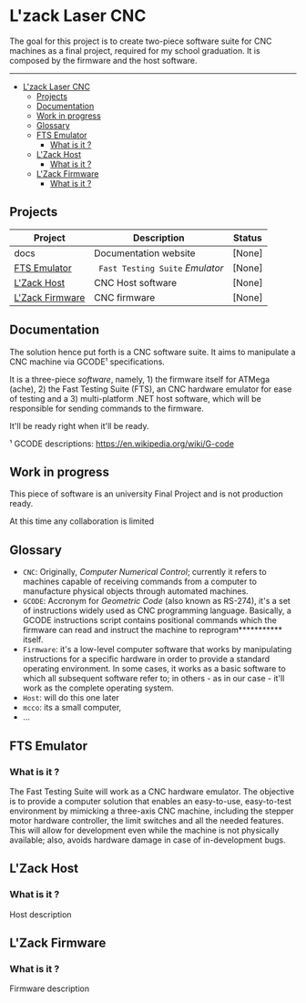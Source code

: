 # L'zack Laser CNC

The goal for this project is to create two-piece software suite for CNC machines as a final project, required for my school graduation. It is composed by the firmware and the host software.

------
- [L'zack Laser CNC](#lzack-laser-cnc)
  - [Projects](#projects)
  - [Documentation](#documentation)
  - [Work in progress](#work-in-progress)
  - [Glossary](#glossary)
  - [FTS Emulator](#fts-emulator)
    - [What is it ?](#what-is-it-)
  - [L'Zack Host](#lzack-host)
    - [What is it ?](#what-is-it--1)
  - [L'Zack Firmware](#lzack-firmware)
    - [What is it ?](#what-is-it--2)

## Projects

| Project         | Description           | Status  |
|-----------------|-----------------------|---------|
| docs            | Documentation website | [None]  |
| [FTS Emulator](https://github.com/RafaelEstevamReis/lzak/tree/main/FTSEmulator) | ` Fast Testing Suite` _Emulator_ | [None]  |
| [L'Zack Host](https://github.com/RafaelEstevamReis/lzak/tree/main/LZackHost)     | CNC Host software     | [None]  |
| [L'Zack Firmware](https://github.com/RafaelEstevamReis/lzak/tree/main/LZackFirmware) | CNC firmware          | [None]  |


## Documentation

The solution hence put forth is a CNC software suite. It aims to manipulate a CNC machine via GCODE¹ specifications.

It is a three-piece *software*, namely, 1) the firmware itself for ATMega (ache), 2) the Fast Testing Suite (FTS), an CNC hardware emulator for ease of testing and a 3) multi-platform .NET host software, which will be responsible for sending commands to the firmware.

It'll be ready right when it'll be ready.


¹ GCODE descriptions: https://en.wikipedia.org/wiki/G-code

## Work in progress

This piece of software is an university Final Project and is not production ready.

At this time any collaboration is limited

## Glossary

* `CNC`: Originally, *Computer Numerical Control*; currently it refers to machines capable of receiving commands from a computer to manufacture physical objects through automated machines.
* `GCODE`: Accronym for *Geometric Code* (also known as RS-274), it's a set of instructions widely used as CNC programming language. Basically, a GCODE instructions script contains positional commands which the firmware can read and instruct the machine to reprogram*********** itself.
* `Firmware`: it's a low-level computer software that works by manipulating instructions for a specific hardware in order to provide a standard operating environment. In some cases, it works as a basic software to which all subsequent software refer to; in others - as in our case - it'll work as the complete operating system.
* `Host`: will do this one later
* `mcco`: its a small computer, 
* ...

## FTS Emulator

### What is it ?

The Fast Testing Suite will work as a CNC hardware emulator. The objective is to provide a computer solution that enables an easy-to-use, easy-to-test environment by mimicking a three-axis CNC machine, including the stepper motor hardware controller, the limit switches and all the needed features. This will allow for development even while the machine is not physically available; also, avoids hardware damage in case of in-development bugs.


## L'Zack Host

### What is it ?

Host description

## L'Zack Firmware

### What is it ?

Firmware description




